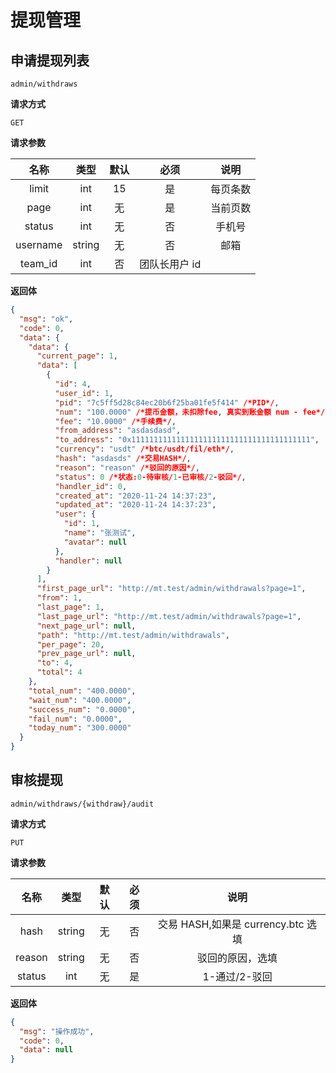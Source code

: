 # 提现管理

## 申请提现列表

`admin/withdraws`

**请求方式**

`GET`

**请求参数**

|   名称   |  类型  | 默认 |     必须      |   说明   |
| :------: | :----: | :--: | :-----------: | :------: |
|  limit   |  int   |  15  |      是       | 每页条数 |
|   page   |  int   |  无  |      是       | 当前页数 |
|  status  |  int   |  无  |      否       |  手机号  |
| username | string |  无  |      否       |   邮箱   |
| team_id  |  int   |  否  | 团队长用户 id |

**返回体**

```json
{
  "msg": "ok",
  "code": 0,
  "data": {
    "data": {
      "current_page": 1,
      "data": [
        {
          "id": 4,
          "user_id": 1,
          "pid": "7c5ff5d28c84ec20b6f25ba01fe5f414" /*PID*/,
          "num": "100.0000" /*提币金额，未扣除fee, 真实到账金额 num - fee*/,
          "fee": "10.0000" /*手续费*/,
          "from_address": "asdasdasd",
          "to_address": "0x1111111111111111111111111111111111111111",
          "currency": "usdt" /*btc/usdt/fil/eth*/,
          "hash": "asdasds" /*交易HASH*/,
          "reason": "reason" /*驳回的原因*/,
          "status": 0 /*状态:0-待审核/1-已审核/2-驳回*/,
          "handler_id": 0,
          "created_at": "2020-11-24 14:37:23",
          "updated_at": "2020-11-24 14:37:23",
          "user": {
            "id": 1,
            "name": "张测试",
            "avatar": null
          },
          "handler": null
        }
      ],
      "first_page_url": "http://mt.test/admin/withdrawals?page=1",
      "from": 1,
      "last_page": 1,
      "last_page_url": "http://mt.test/admin/withdrawals?page=1",
      "next_page_url": null,
      "path": "http://mt.test/admin/withdrawals",
      "per_page": 20,
      "prev_page_url": null,
      "to": 4,
      "total": 4
    },
    "total_num": "400.0000",
    "wait_num": "400.0000",
    "success_num": "0.0000",
    "fail_num": "0.0000",
    "today_num": "300.0000"
  }
}
```

## 审核提现

`admin/withdraws/{withdraw}/audit`

**请求方式**

`PUT`

**请求参数**

|  名称  |  类型  | 默认 | 必须 |                说明                |
| :----: | :----: | :--: | :--: | :--------------------------------: |
|  hash  | string |  无  |  否  | 交易 HASH,如果是 currency.btc 选填 |
| reason | string |  无  |  否  |          驳回的原因，选填          |
| status |  int   |  无  |  是  |           1-通过/2-驳回            |

**返回体**

```json
{
  "msg": "操作成功",
  "code": 0,
  "data": null
}
```
